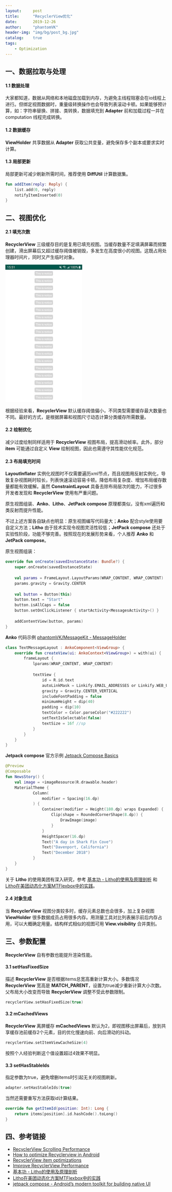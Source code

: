 ```yaml
---
layout:     post
title:      "RecyclerView优化"
date:       2019-12-26
author:     "phantomVK"
header-img: "img/bg/post_bg.jpg"
catalog:    true
tags:
    - Optimization
---
```


## 一、数据拉取与处理

#### 1.1 数据处理

大家都知道，数据从网络和本地磁盘加载到内存，为避免主线程阻塞会在io线程上进行。但绑定视图数据时，重量级转换操作也会导致列表滚动卡顿。如果能够预计算，如：字符串替换、拼接、类转换，数据填充到 __Adapter__ 前和加载过程一并在 computation 线程完成转换。

#### 1.2 数据缓存

__ViewHolder__ 共享数据从 __Adapter__ 获取公共变量，避免保存多个副本或要求实时计算。

#### 1.3 局部更新

局部更新可减少刷新所需时间，推荐使用 __DiffUtil__ 计算数据集。

```kotlin
fun addItem(reply: Reply) {
    list.add(0, reply)
    notifyItemInserted(0)
}
```

## 二、视图优化

#### 2.1 填充次数

__RecyclerView__ 三级缓存目的是复用已填充视图。当缓存数量不足填满屏幕而频繁创建，滑出屏幕后又超过缓存阈值被销毁，多发生在高度很小的视图。这既占用处理器时间片，同时又产生临时对象。

![recyclerview_notice](/img/android/performance/recyclerview_notice.jpg)

根据经验来看，__RecyclerView__ 默认缓存阈值偏小，不同类型需要缓存最大数量也不同。最好的方式，是根据屏幕和视图尺寸动态计算分类缓存所需数量。

#### 2.2 绘制优化

减少过度绘制同样适用于 __RecyclerView__ 视图布局，提高滑动帧率。此外，部分 __item__ 可能通过自定义 __View__ 绘制视图，因此也需遵守其性能优化规范。

#### 2.3 布局填充时间

__LayoutInflater__ 实例化视图时不仅需要遍历xml节点，而且视图用反射实例化，导致复杂视图耗时较长，列表快速滚动容易卡顿。降低布局复杂度、增加布局缓存数量都能有效缓解。虽然 __ConstraintLayout__ 具备去除布局层次的能力，不过很多开发者发现和  __RecyclerView__ 使用有严重问题。

原生视图组装、__Anko__、__Litho__、__JetPack compose__ 原理都类似，没有xml遍历和类反射而提升性能。

不过上述方案各自缺点也明显：原生视图编写代码量大；__Anko__ 配合style使用要自定义方法；__Litho__ 由于技术实现令视图灵活性较低；__JetPack compose__ 还处于实验性阶段，功能不够完善。按照现在的发展形势来看，个人推荐 __Anko__ 和 __JetPack compose__。

原生视图组装：

```kotlin
override fun onCreate(savedInstanceState: Bundle?) {
    super.onCreate(savedInstanceState)

    val params = FrameLayout.LayoutParams(WRAP_CONTENT, WRAP_CONTENT)
    params.gravity = Gravity.CENTER

    val button = Button(this)
    button.text = "Start"
    button.isAllCaps = false
    button.setOnClickListener { startActivity<MessagesActivity>() }

    addContentView(button, params)
}
```

__Anko__ 代码示例 [phantomVK/MessageKit - MessageHolder](https://github.com/phantomVK/MessageKit/blob/f7ddced2a75b95b821354de37074f7b2bfde9b4e/app/src/main/java/com/phantomvk/messagekit/adapter/MessageHolder.kt)

```kotlin
class TextMessageLayout : AnkoComponent<ViewGroup> {
    override fun createView(ui: AnkoContext<ViewGroup>) = with(ui) {
        frameLayout {
            lparams(WRAP_CONTENT, WRAP_CONTENT)

            textView {
                id = R.id.text
                autoLinkMask = Linkify.EMAIL_ADDRESSES or Linkify.WEB_URLS
                gravity = Gravity.CENTER_VERTICAL
                includeFontPadding = false
                minimumHeight = dip(40)
                padding = dip(10)
                textColor = Color.parseColor("#222222")
                setTextIsSelectable(false)
                textSize = 16f //sp
            }
        }
    }
}
```

__Jetpack compose__ 官方示例 [Jetpack Compose Basics](https://developer.android.com/jetpack/compose/tutorial)

```kotlin
@Preview
@Composable
fun NewsStory() {
    val image = +imageResource(R.drawable.header)
    MaterialTheme {
            Column(
                modifier = Spacing(16.dp)
            ) {
                Container(modifier = Height(180.dp) wraps Expanded) {
                    Clip(shape = RoundedCornerShape(8.dp)) {
                        DrawImage(image)
                    }
                }
                HeightSpacer(16.dp)
                Text("A day in Shark Fin Cove")
                Text("Davenport, California")
                Text("December 2018")
            }
    }
}
```

关于 __Litho__ 的使用美团有深入研究，参考 [基本功 - Litho的使用及原理剖析](https://tech.meituan.com/2019/03/14/litho-use-and-principle-analysis.html) 和 [Litho在美团动态化方案MTFlexbox中的实践](https://tech.meituan.com/2019/09/19/litho-practice-in-dynamic-program-mtflexbox.html)。

#### 2.4 对象生成

当 __RecyclerView__ 视图分类较多时，缓存元素总数也会很多，加上复杂视图 __ViewHolder__ 很多数据成员占用很多内存。用测量工具对比列表展示前后内存占用，可以大概确定用量。结构样式相似的视图可用 __View.visibility__ 合并类别。

## 三、参数配置

__RecyclerView__ 自有参数也能提升渲染性能。

#### 3.1 setHasFixedSize

描述 __RecyclerView__ 是否根据items总宽高重新计算大小。多数情况 __RecyclerView__ 宽高是 __MATCH_PARENT__，设置为true减少重新计算大小次数。父布局大小改变而导致 __RecyclerView__ 调整不受此参数限制。

```kotlin
recyclerView.setHasFixedSize(true)
```

#### 3.2 mCachedViews

__RecyclerView__ 离屏缓存 __mCachedViews__ 默认为2，即视图移出屏幕后，放到共享缓存池前缓存2个元素，目的优化慢速向前、向后滑动的抖动。

```kotlin
recyclerView.setItemViewCacheSize(4)
```

按照个人经验判断这个值设置超过4效果不明显。

#### 3.3 setHasStableIds

指定参数为true，避免增删items时引起无关的视图刷新。

```kotlin
adapter.setHasStableIds(true)
```

当然还需要重写方法获取id计算结果。

```kotlin
override fun getItemId(position: Int): Long {
    return items[position].id.hashCode().toLong()
}
```

## 四、参考链接

- [RecyclerView Scrolling Performance](https://stackoverflow.com/q/27188536/8750399)
- [How to optimize Recyclerview in Android](https://mobikul.com/how-to-optimize-recyclerview-in-android/)
- [RecyclerView item optimizations](https://medium.com/@programmerr47/recyclerview-item-optimizations-cae1aed0c321)
- [Improve RecyclerView Performance](https://blog.usejournal.com/improve-recyclerview-performance-ede5cec6c5bf)
- [基本功 - Litho的使用及原理剖析](https://tech.meituan.com/2019/03/14/litho-use-and-principle-analysis.html)
- [Litho在美团动态化方案MTFlexbox中的实践](https://tech.meituan.com/2019/09/19/litho-practice-in-dynamic-program-mtflexbox.html)
- [jetpack compose - Android’s modern toolkit for building native UI](https://developer.android.com/jetpack/compose)

